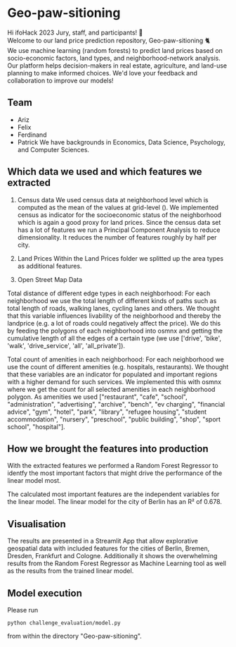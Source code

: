 # Geo-paw-sitioning

Hi ifoHack 2023 Jury, staff, and participants! :wave: <br>
Welcome to our land price prediction repository, Geo-paw-sitioning :cat2: <br> 
We use machine learning (random forests) to predict land prices based on
socio-economic factors, land types, and neighborhood-network analysis. Our platform 
helps decision-makers in real estate, agriculture, and land-use planning to make 
informed choices. We'd love your feedback and collaboration to improve our models!

## Team
- Ariz
- Felix
- Ferdinand
- Patrick
We have backgrounds in Economics, Data Science, Psychology, and Computer Sciences.

## Which data we used and which features we extracted

1. Census data
We used census data at neighborhood level which is computed as the mean of the values at grid-level (). We implemented census as indicator for the socioeconomic status of the neighborhood which is again a good proxy for land prices. Since the census data set has a lot of features we run a Principal Component Analysis to reduce dimensionality. It reduces the number of features roughly by half per city.

2. Land Prices
Within the Land Prices folder we splitted up the area types as additional features.

3. Open Street Map Data

Total distance of different edge types in each neighborhood:
For each neighborhood we use the total length of different kinds of paths such as total length of roads, walking lanes, cycling lanes and others. We thought that this variable influences livability of the neighborhood and thereby the landprice (e.g. a lot of roads could negatively affect the price). We do this by feeding the polygons of each neighborhood into osmnx and getting the cumulative length of all the edges of a certain type (we use ['drive', 'bike', 'walk', 'drive_service', 'all', 'all_private']).

Total count of amenities in each neighborhood:
For each neighborhood we use the count of different amenities (e.g. hospitals, restaurants). We thought that these variables are an indicator for populated and important regions with a higher demand for such services. We implemented this with osmnx where we get the count for all selected amenities in each neighborhood polygon. As amenities we used ["restaurant", "cafe", "school", "administration", "advertising", "archive", "bench", "ev charging", "financial advice", "gym", "hotel", "park", "library", "refugee housing", "student accommodation", "nursery", "preschool", "public building", "shop", "sport school", "hospital"].

## How we brought the features into production

With the extracted features we performed a Random Forest Regressor to identfy the most important factors that might drive the performance of the linear model most.

The calculated most important features are the independent variables for the linear model.
The linear model for the city of Berlin has an R² of 0.678.

## Visualisation

The results are presented in a Streamlit App that allow explorative geospatial data with included features for the cities of Berlin, Bremen, Dresden, Frankfurt and Cologne. Additionally it shows the overwhelming results from the Random Forest Regressor as Machine Learning tool as well as the results from the trained linear model.

## Model execution
Please run
```
python challenge_evaluation/model.py
```
from within the directory "Geo-paw-sitioning".





